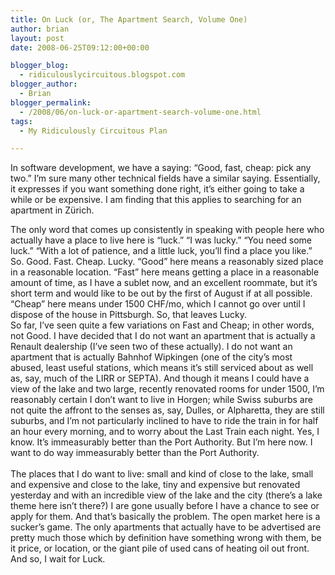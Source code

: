 ```yaml
---
title: On Luck (or, The Apartment Search, Volume One)
author: brian
layout: post
date: 2008-06-25T09:12:00+00:00

blogger_blog:
  - ridiculouslycircuitous.blogspot.com
blogger_author:
  - Brian
blogger_permalink:
  - /2008/06/on-luck-or-apartment-search-volume-one.html
tags:
  - My Ridiculously Circuitous Plan

---
```

In software development, we have a saying: &#8220;Good, fast, cheap: pick any two.&#8221; I&#8217;m sure many other technical fields have a similar saying. Essentially, it expresses if you want something done right, it&#8217;s either going to take a while or be expensive. I am finding that this applies to searching for an apartment in Zürich. 

<div>
</div>

<div>
  The only word that comes up consistently in speaking with people here who actually have a place to live here is &#8220;luck.&#8221; &#8220;I was lucky.&#8221; &#8220;You need some luck.&#8221; &#8220;With a lot of patience, and a little luck, you&#8217;ll find a place you like.&#8221; So. Good. Fast. Cheap. Lucky. &#8220;Good&#8221; here means a reasonably sized place in a reasonable location. &#8220;Fast&#8221; here means getting a place in a reasonable amount of time, as I have a sublet now, and an excellent roommate, but it&#8217;s short term and would like to be out by the first of August if at all possible. &#8220;Cheap&#8221; here means under 1500 CHF/mo, which I cannot go over until I dispose of the house in Pittsburgh. So, that leaves Lucky.
</div>

<div>
</div>

<div>
  So far, I&#8217;ve seen quite a few variations on Fast and Cheap; in other words, not Good. I have decided that I do not want an apartment that is actually a Renault dealership (I&#8217;ve seen two of these actually). I do not want an apartment that is actually Bahnhof Wipkingen (one of the city&#8217;s most abused, least useful stations, which means it&#8217;s still serviced about as well as, say, much of the LIRR or SEPTA). And though it means I could have a view of the lake and two large, recently renovated rooms for under 1500, I&#8217;m reasonably certain I don&#8217;t want to live in Horgen; while Swiss suburbs are not quite the affront to the senses as, say, Dulles, or Alpharetta, they are still suburbs, and I&#8217;m not particularly inclined to have to ride the train in for half an hour every morning, and to worry about the Last Train each night. <span>Yes, I know. It&#8217;s immeasurably better than the Port Authority. But I&#8217;m here now. I want to do </span><span><span>way</span></span><span> immeasurably better than the Port Authority.</span>
</div>

<div>
  <span><br /></span>
</div>

<div>
  The places that I do want to live: small and kind of close to the lake, small and expensive and close to the lake, tiny and expensive but renovated yesterday and with an <span>incredible</span> view of the lake and the city <span>(there&#8217;s a lake theme here isn&#8217;t there?) </span>I are gone usually before I have a chance to see or apply for them. And that&#8217;s basically the problem. The open market here is a sucker&#8217;s game. The only apartments that actually have to be advertised are pretty much those which by definition have something wrong with them, be it price, or location, or the giant pile of used cans of heating oil out front. 
</div>

<div>
  <div>
  </div>
  
  <div>
    And so, I wait for Luck.
  </div>
</div>